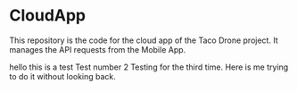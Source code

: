 # CloudApp
This repository is the code for the cloud app of the Taco Drone project. It manages the API requests from the Mobile App.

hello this is a test
Test number 2
Testing for the third time.
Here is me trying to do it without looking back.